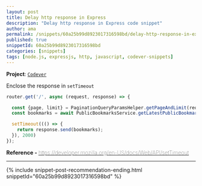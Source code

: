 ```yaml
---
layout: post
title: Delay http response in Express
description: "Delay http response in Express code snippet"
author: ama
permalink: /snippets/60a25b99d8923017316598bd/delay-http-response-in-express
published: true
snippetId: 60a25b99d8923017316598bd
categories: [snippets]
tags: [node.js, expressjs, http, javascript, codever-snippets]
---
```


**Project**: [`Codever`](https://github.com/codeverland/codever)

Enclose the response in `setTimeout`

```javascript
router.get('/', async (request, response) => {

  const {page, limit} = PaginationQueryParamsHelper.getPageAndLimit(request);
  const bookmarks = await PublicBookmarksService.getLatestPublicBookmarks(page, limit);

  setTimeout((() => {
    return response.send(bookmarks);
  }), 2000)
});
```

<span style="font-size: 0.9rem">
  <strong>Reference - </strong>
  <a href="https://developer.mozilla.org/en-US/docs/Web/API/setTimeout" target="_blank" style="font-weight: lighter">
     https://developer.mozilla.org/en-US/docs/Web/API/setTimeout
  </a>
</span>

<hr/>


 {% include snippet-post-recommendation-ending.html snippetId="60a25b99d8923017316598bd" %}
